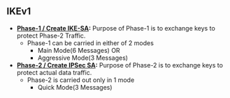 ## IKEv1
- **[Phase-1 / Create IKE-SA](IKEv1_Phase1):** Purpose of Phase-1 is to exchange keys to protect Phase-2 Traffic.
  - Phase-1 can be carried in either of 2 modes
    - Main Mode(6 Messages)  OR
    - Aggressive Mode(3 Messages)
- **[Phase-2 / Create IPSec SA](IKEv1_Phase2):** Purpose of Phase-2 is to exchange keys to protect actual data traffic.
  - Phase-2 is carried out only in 1 mode
    - Quick Mode(3 Messages)
